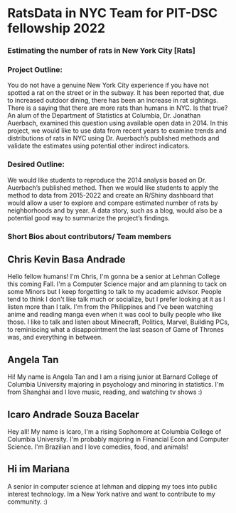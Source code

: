# RatsData in NYC Team for PIT-DSC fellowship 2022

<h3> Estimating the number of rats in New York City [Rats]
</h3>

<h3>Project Outline: </h3>
<p> 
You do not have a genuine New York City experience if you have not spotted a rat on the street or in the subway. It has been reported that, due to increased outdoor dining, there has been an increase in rat sightings. There is a saying that there are more rats than humans in NYC. Is that true? An alum of the Department of Statistics at Columbia, Dr. Jonathan Auerbach, examined this question using available open data in 2014. In this project, we would like to use data from recent years to examine trends and distributions of rats in NYC using Dr. Auerbach’s published methods and validate the estimates using potential other indirect indicators. 
</p>
<h3>Desired Outline: </h3>
<p>
We would like students to reproduce the 2014 analysis based on Dr. Auerbach’s published method. Then we would like students to apply the method to data from 2015-2022 and create an R/Shiny dashboard that would allow a user to explore and compare estimated number of rats by neighborhoods and by year. A data story, such as a blog, would also be a potential good way to summarize the project’s findings. 
</p>

<h3>Short Bios about contributors/ Team members</h3>


<h2> Chris Kevin Basa Andrade </h2>
<p> Hello fellow humans! I'm Chris, I'm gonna be a senior at Lehman College this coming Fall. I'm a Computer Science major and am planning to tack on some Minors but I keep forgetting to talk to my academic advisor. People tend to think I don't like talk much or socialize, but I prefer looking at it as I listen more than I talk. I'm from the Philippines and I've been watching anime and reading manga even when it was cool to bully people who like those. I like to talk and listen about Minecraft, Politics, Marvel, Building PCs, to reminiscing what a disappointment the last season of Game of Thrones was, and everything in between. </p>

<h2> Angela Tan </h2>
<p> Hi! My name is Angela Tan and I am a rising junior at Barnard College of Columbia University majoring in psychology and minoring in statistics. I'm from Shanghai and I love music, reading, and watching tv shows :) </P>

<h2> Icaro Andrade Souza Bacelar </h2>
<p>Hey all! My name is Icaro, I'm a rising Sophomore at Columbia College of Columbia University. I'm probably majoring in Financial Econ and Computer Science. I'm Brazilian and I love comedies, food, and animals! </p>

<h2>Hi im Mariana </h2>
<p> A senior in computer science at lehman and dipping my toes into public interest technology. Im a New York native and want to contribute to my community. :)  </p>
